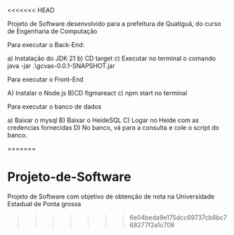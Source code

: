 <<<<<<< HEAD

Projeto de Software desenvolvido para a prefeitura de Quatiguá, do curso de Engenharia de Computação

Para executar o Back-End:

a) Instalação do JDK 21
b) CD target
c) Executar no terminal o comando java -jar .\gcvas-0.0.1-SNAPSHOT.jar

Para executar o Front-End

A) Instalar o Node.js
B)CD figmareact
c) npm start no terminal

Para executar o banco de dados

a) Baixar o mysql
B) Baixar o HeideSQL
C) Logar no Heide com as credencias fornecidas
D) No banco, vá para a consulta e cole o script do banco.



=======
# Projeto-de-Software
Projeto de Software com objetivo de obtenção de nota na Universidade Estadual de Ponta grossa
>>>>>>> 6e04beda9e175dcc69737cb6bc768277f2a1c708
